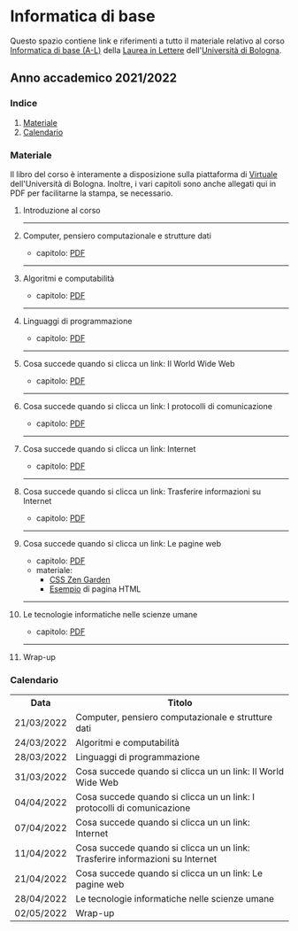 # Informatica di base

Questo spazio contiene link e riferimenti a tutto il materiale relativo al corso [Informatica di base (A-L)](https://www.unibo.it/it/didattica/insegnamenti/insegnamento/2021/458983) della [Laurea in Lettere](https://corsi.unibo.it/laurea/lettere) dell'[Università di Bologna](http://www.unibo.it).


## Anno accademico 2021/2022

### Indice

1. [Materiale](#materiale)
2. [Calendario](#calendario)

### Materiale

Il libro del corso è interamente a disposizione sulla piattaforma di [Virtuale](https://virtuale.unibo.it) dell'Università di Bologna. Inoltre, i vari capitoli sono anche allegati qui in PDF per facilitarne la stampa, se necessario.

1. Introduzione al corso
   <hr />
   
2. Computer, pensiero computazionale e strutture dati
   * capitolo: [PDF](https://basic-inf.github.io/2021-2022/chapters/01.pdf)
   <hr />

3. Algoritmi e computabilità
   * capitolo: [PDF](https://basic-inf.github.io/2021-2022/chapters/02.pdf)
   <hr />

4. Linguaggi di programmazione
   * capitolo: [PDF](https://basic-inf.github.io/2021-2022/chapters/03.pdf)
   <hr />

5. Cosa succede quando si clicca un link: Il World Wide Web
   * capitolo: [PDF](https://basic-inf.github.io/2021-2022/chapters/04.pdf)
   <hr />

6. Cosa succede quando si clicca un link: I protocolli di comunicazione
   * capitolo: [PDF](https://basic-inf.github.io/2021-2022/chapters/05.pdf)
   <hr />

7. Cosa succede quando si clicca un link: Internet
   * capitolo: [PDF](https://basic-inf.github.io/2021-2022/chapters/06.pdf)
   <hr />

8. Cosa succede quando si clicca un link: Trasferire informazioni su Internet
   * capitolo: [PDF](https://basic-inf.github.io/2021-2022/chapters/07.pdf)
   <hr />

9. Cosa succede quando si clicca un link: Le pagine web
   * capitolo: [PDF](https://basic-inf.github.io/2021-2022/chapters/08.pdf)
   * materiale:
     * [CSS Zen Garden](http://www.csszengarden.com/)
     * [Esempio](https://basic-inf.github.io/2021-2022/material/example.html) di pagina HTML
   <hr />

10. Le tecnologie informatiche nelle scienze umane
    * capitolo: [PDF](https://basic-inf.github.io/2021-2022/chapters/09.pdf)
    <hr />

11. Wrap-up
    <br />


   

### Calendario

<table>
    <tr><th>Data</th><th>Titolo</th></tr>
    <tr><td>21/03/2022</td><td>Computer, pensiero computazionale e strutture dati</td></tr>
    <tr><td>24/03/2022</td><td>Algoritmi e computabilità</td></tr>
    <tr><td>28/03/2022</td><td>Linguaggi di programmazione</td></tr>
    <tr><td>31/03/2022</td><td>Cosa succede quando si clicca un un link: Il World Wide Web</td></tr>
    <tr><td>04/04/2022</td><td>Cosa succede quando si clicca un un link: I protocolli di comunicazione</td></tr>
    <tr><td>07/04/2022</td><td>Cosa succede quando si clicca un un link: Internet</td></tr>
    <tr><td>11/04/2022</td><td>Cosa succede quando si clicca un un link: Trasferire informazioni su Internet</td></tr>
    <tr><td>21/04/2022</td><td>Cosa succede quando si clicca un un link: Le pagine web</td></tr>
    <tr><td>28/04/2022</td><td>Le tecnologie informatiche nelle scienze umane</td></tr>
    <tr><td>02/05/2022</td><td>Wrap-up</td></tr>
</table>
    
